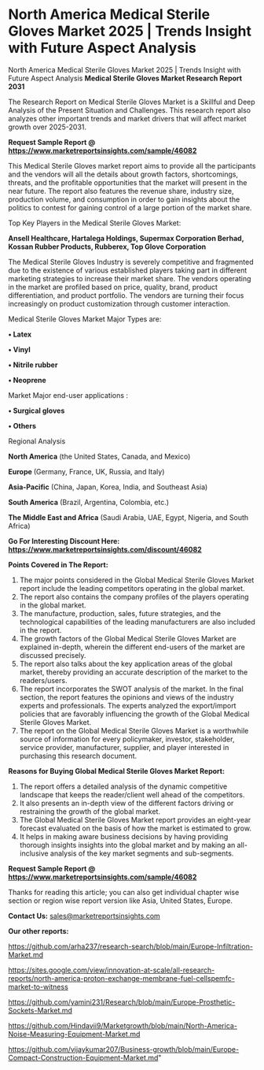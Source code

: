 # North America Medical Sterile Gloves Market 2025 | Trends Insight with Future Aspect Analysis
 North America Medical Sterile Gloves Market 2025 | Trends Insight with Future Aspect Analysis
<strong>Medical Sterile Gloves Market Research Report 2031</strong>

The Research Report on Medical Sterile Gloves Market is a Skillful and Deep Analysis of the Present Situation and Challenges. This research report also analyzes other important trends and market drivers that will affect market growth over 2025-2031.

<strong>Request Sample Report @ <a href=https://www.marketreportsinsights.com/sample/46082>https://www.marketreportsinsights.com/sample/46082</a></strong>

This Medical Sterile Gloves market report aims to provide all the participants and the vendors will all the details about growth factors, shortcomings, threats, and the profitable opportunities that the market will present in the near future. The report also features the revenue share, industry size, production volume, and consumption in order to gain insights about the politics to contest for gaining control of a large portion of the market share.

Top Key Players in the Medical Sterile Gloves Market:

<strong>Ansell Healthcare, Hartalega Holdings, Supermax Corporation Berhad, Kossan Rubber Products, Rubberex, Top Glove Corporation</strong>

The Medical Sterile Gloves Industry is severely competitive and fragmented due to the existence of various established players taking part in different marketing strategies to increase their market share. The vendors operating in the market are profiled based on price, quality, brand, product differentiation, and product portfolio. The vendors are turning their focus increasingly on product customization through customer interaction.

Medical Sterile Gloves Market Major Types are:

<strong>•  Latex

•  Vinyl

•  Nitrile rubber

•  Neoprene</strong>

Market Major end-user applications :

<strong>•  Surgical gloves

•  Others</strong>

Regional Analysis

</u><strong><b>North America</b></strong> (the United States, Canada, and Mexico)

<strong><b>Europe </b></strong>(Germany, France, UK, Russia, and Italy)

<strong><b>Asia-Pacific</b></strong> (China, Japan, Korea, India, and Southeast Asia)

<strong><b>South America</b></strong> (Brazil, Argentina, Colombia, etc.)

<strong><b>The Middle East and Africa</b></strong> (Saudi Arabia, UAE, Egypt, Nigeria, and South Africa)

<strong>Go For Interesting Discount Here: <a href=https://www.marketreportsinsights.com/discount/46082>https://www.marketreportsinsights.com/discount/46082</a></strong>

<strong>Points Covered in The Report:</strong>
<ol>
  <li>The major points considered in the Global Medical Sterile Gloves Market report include the leading competitors operating in the global market.</li>
  <li>The report also contains the company profiles of the players operating in the global market.</li>
  <li>The manufacture, production, sales, future strategies, and the technological capabilities of the leading manufacturers are also included in the report.</li>
  <li>The growth factors of the Global Medical Sterile Gloves Market are explained in-depth, wherein the different end-users of the market are discussed precisely.</li>
  <li>The report also talks about the key application areas of the global market, thereby providing an accurate description of the market to the readers/users.</li>
  <li>The report incorporates the SWOT analysis of the market. In the final section, the report features the opinions and views of the industry experts and professionals. The experts analyzed the export/import policies that are favorably influencing the growth of the Global Medical Sterile Gloves Market.</li>
  <li>The report on the Global Medical Sterile Gloves Market is a worthwhile source of information for every policymaker, investor, stakeholder, service provider, manufacturer, supplier, and player interested in purchasing this research document.</li>
</ol>
<strong>Reasons for Buying Global Medical Sterile Gloves Market Report:</strong>

<ol>
  <li>The report offers a detailed analysis of the dynamic competitive landscape that keeps the reader/client well ahead of the competitors.</li>
  <li>It also presents an in-depth view of the different factors driving or restraining the growth of the global market.</li>
  <li>The Global Medical Sterile Gloves Market report provides an eight-year forecast evaluated on the basis of how the market is estimated to grow.</li>
  <li>It helps in making aware business decisions by having providing thorough insights insights into the global market and by making an all-inclusive analysis of the key market segments and sub-segments.</li>
</ol>
<strong>Request Sample Report @ <a href=https://www.marketreportsinsights.com/sample/46082>https://www.marketreportsinsights.com/sample/46082</a></strong>


Thanks for reading this article; you can also get individual chapter wise section or region wise report version like Asia, United States, Europe.

<strong>Contact Us:</strong>
sales@marketreportsinsights.com

<strong>Our other reports:</strong>

<a href=https://github.com/arha237/research-search/blob/main/Europe-Infiltration-Market.md>https://github.com/arha237/research-search/blob/main/Europe-Infiltration-Market.md</a>

<a href=https://sites.google.com/view/innovation-at-scale/all-research-reports/north-america-proton-exchange-membrane-fuel-cellspemfc-market-to-witness>https://sites.google.com/view/innovation-at-scale/all-research-reports/north-america-proton-exchange-membrane-fuel-cellspemfc-market-to-witness</a>

<a href=https://github.com/yamini231/Research/blob/main/Europe-Prosthetic-Sockets-Market.md>https://github.com/yamini231/Research/blob/main/Europe-Prosthetic-Sockets-Market.md</a>

<a href=https://github.com/Hindavii9/Marketgrowth/blob/main/North-America-Noise-Measuring-Equipment-Market.md>https://github.com/Hindavii9/Marketgrowth/blob/main/North-America-Noise-Measuring-Equipment-Market.md</a>

<a href=https://github.com/vijaykumar207/Business-growth/blob/main/Europe-Compact-Construction-Equipment-Market.md>https://github.com/vijaykumar207/Business-growth/blob/main/Europe-Compact-Construction-Equipment-Market.md</a>"
